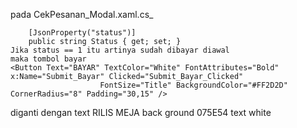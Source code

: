pada CekPesanan_Modal.xaml.cs_
		
		[JsonProperty("status")]
		public string Status { get; set; }
	Jika status == 1 itu artinya sudah dibayar diawal
	maka tombol bayar 
	<Button Text="BAYAR" TextColor="White" FontAttributes="Bold" x:Name="Submit_Bayar" Clicked="Submit_Bayar_Clicked"
                        FontSize="Title" BackgroundColor="#FF2D2D" CornerRadius="8" Padding="30,15" />
diganti dengan text RILIS MEJA back ground 075E54 text white